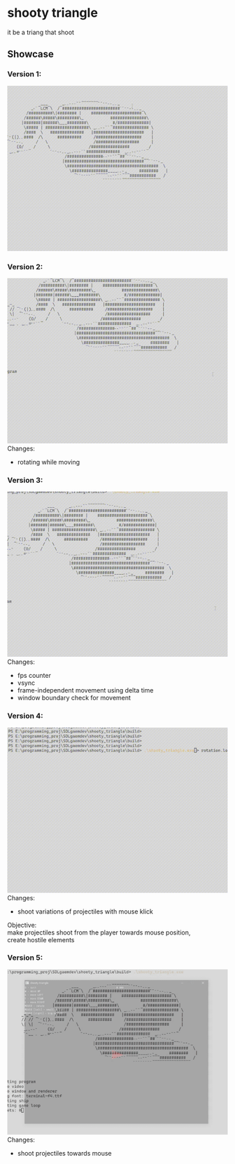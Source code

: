 # shooty triangle

it be a triang that shoot

## Showcase 

### Version 1:

![version1](resources/readme/ship_v1.gif)<br>


### Version 2:

![version2](resources/readme/ship_v2.gif)<br>
Changes:
* rotating while moving

### Version 3:

![version3](resources/readme/ship_v3.gif)<br>
Changes:
* fps counter
* vsync
* frame-independent movement using delta time
* window boundary check for movement

### Version 4:

![version4](resources/readme/ship_v4.gif)<br>
Changes:
* shoot variations of projectiles with mouse klick

Objective:<br>
make projectiles shoot from the player towards mouse position,<br>
create hostile elements<br>

### Version 5:

![version5](resources/readme/ship_v5.gif)<br>
Changes:
* shoot projectiles towards mouse
